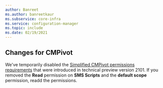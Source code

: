 ```yaml
---
author: Banreet
ms.author: banreetkaur
ms.subservice: core-infra
ms.service: configuration-manager
ms.topic: include
ms.date: 02/19/2021
---
```


## <a name="bkmk_cmpivot"></a> Changes for CMPivot
<!--7898885-->
We've temporarily disabled the [Simplified CMPivot permissions requirements](../../technical-preview-2101.md#bkmk_permission) that were introduced in technical preview version 2101. If you removed the **Read** permission on **SMS Scripts** and the **default scope** permission, readd the permissions.
